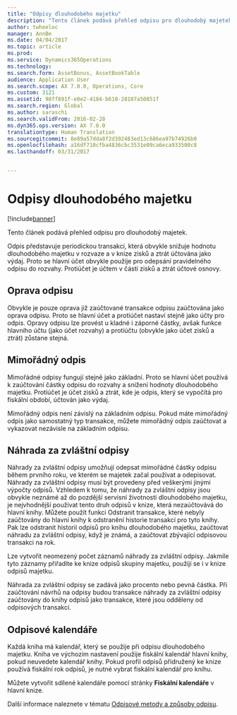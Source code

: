 ```yaml
---
title: "Odpisy dlouhodobého majetku"
description: "Tento článek podává přehled odpisu pro dlouhodobý majetek."
author: twheeloc
manager: AnnBe
ms.date: 04/04/2017
ms.topic: article
ms.prod: 
ms.service: Dynamics365Operations
ms.technology: 
ms.search.form: AssetBonus, AssetBookTable
audience: Application User
ms.search.scope: AX 7.0.0, Operations, Core
ms.custom: 3121
ms.assetid: 98ff891f-e0e2-4184-b618-28107a50851f
ms.search.region: Global
ms.author: saraschi
ms.search.validFrom: 2016-02-28
ms.dyn365.ops.version: AX 7.0.0
translationtype: Human Translation
ms.sourcegitcommit: 8e89a57dda8f2d392483ed13c686ea97b74926b0
ms.openlocfilehash: a16df710cfba4836cbc3531e09ca6eca933500c8
ms.lasthandoff: 03/31/2017


---
```


# <a name="fixed-asset-depreciation"></a>Odpisy dlouhodobého majetku

[!include[banner](../includes/banner.md)]


Tento článek podává přehled odpisu pro dlouhodobý majetek.

Odpis představuje periodickou transakci, která obvykle snižuje hodnotu dlouhodobého majetku v rozvaze a v knize zisků a ztrát účtována jako výdaj. Proto se hlavní účet obvykle použije pro odepsání pravidelného odpisu do rozvahy. Protiúčet je účtem v části zisků a ztrát účtové osnovy.

## <a name="depreciation-adjustment"></a>Oprava odpisu
Obvykle je pouze oprava již zaúčtované transakce odpisu zaúčtována jako oprava odpisu. Proto se hlavní účet a protiúčet nastaví stejně jako účty pro odpis. Opravy odpisu lze provést u kladné i záporné částky, avšak funkce hlavního účtu (jako účet rozvahy) a protiúčtu (obvykle jako účet zisků a ztrát) zůstane stejná.

## <a name="extraordinary-depreciation"></a>Mimořádný odpis
Mimořádné odpisy fungují stejně jako základní. Proto se hlavní účet používá k zaúčtování částky odpisu do rozvahy a snížení hodnoty dlouhodobého majetku. Protiúčet je účet zisků a ztrát, kde je odpis, který se vypočítá pro fiskální období, účtován jako výdaj. 

Mimořádný odpis není závislý na základním odpisu. Pokud máte mimořádný odpis jako samostatný typ transakce, můžete mimořádný odpis zaúčtovat a vykazovat nezávisle na základním odpisu.

## <a name="special-depreciation-allowance"></a>Náhrada za zvláštní odpisy
Náhrady za zvláštní odpisy umožňují odepsat mimořádné částky odpisu během prvního roku, ve kterém se majetek začal používat a odepisovat. Náhrady za zvláštní odpisy musí být provedeny před veškerými jinými výpočty odpisů. Vzhledem k tomu, že náhrady za zvláštní odpisy jsou obvykle neznámé až do pozdější servisní životnosti dlouhodobého majetku, je nejvhodnější používat tento druh odpisů v knize, která nezaúčtovává do hlavní knihy. Můžete použít funkci Odstranit transakce, které nebyly zaúčtovány do hlavní knihy k odstranění historie transakcí pro tyto knihy. Pak lze odstranit historii odpisů pro knihu dlouhodobého majetku, zaúčtovat náhradu za zvláštní odpisy, když je známá, a zaúčtovat zbývající odpisovou transakci na rok. 

Lze vytvořit neomezený počet záznamů náhrady za zvláštní odpisy. Jakmile tyto záznamy přiřadíte ke knize odpisů skupiny majetku, použijí se i v knize odpisů majetku. 

Náhrada za zvláštní odpisy se zadává jako procento nebo pevná částka. Při zaúčtování návrhů na odpisy budou transakce náhrady za zvláštní odpisy zaúčtovány do knihy odpisů jako transakce, které jsou odděleny od odpisových transakcí.

## <a name="depreciation-calendars"></a>Odpisové kalendáře
Každá kniha má kalendář, který se použije při odpisu dlouhodobého majetku. Kniha ve výchozím nastavení použije fiskální kalendář hlavní knihy, pokud neuvedete kalendář knihy. Pokud profil odpisů přidružený ke knize používá fiskální rok odpisů, je nutné vybrat fiskální kalendář pro knihu. 

Můžete vytvořit sdílené kalendáře pomocí stránky **Fiskální kalendáře** v hlavní knize.

Další informace naleznete v tématu [Odpisové metody a způsoby odpisu](depreciation-methods-conventions.md).





